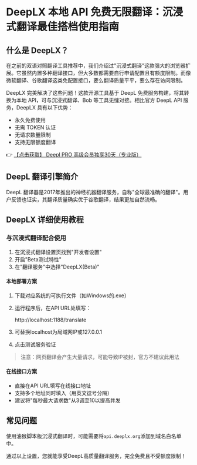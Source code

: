 # DeepLX 本地 API 免费无限翻译：沉浸式翻译最佳搭档使用指南

## 什么是 DeepLX？

在之前的双语对照翻译工具推荐中，我们介绍过"沉浸式翻译"这款强大的浏览器扩展。它虽然内置多种翻译接口，但大多数都需要自行申请配置且有额度限制。而像微软翻译、谷歌翻译这类免配置接口，要么翻译质量平平，要么存在访问限制。

DeepLX 完美解决了这些问题！这款开源工具基于 DeepL 免费服务构建，将其转换为本地 API，可与沉浸式翻译、Bob 等工具无缝对接。相比官方 DeepL API 服务，DeepLX 具有以下优势：
- 永久免费使用
- 无需 TOKEN 认证
- 无请求数量限制
- 支持无限额度翻译

👉 [【点击获取】 Deepl PRO 高级会员独享30天（专业版） ](https://bit.ly/DEepl)

## DeepL 翻译引擎简介

DeepL 翻译器是2017年推出的神经机器翻译服务，自称"全球最准确的翻译"。用户反馈也证实，其翻译质量确实优于谷歌翻译，结果更加自然流畅。

## DeepLX 详细使用教程

### 与沉浸式翻译配合使用

1. 在沉浸式翻译设置页找到"开发者设置"
2. 开启"Beta测试特性"
3. 在"翻译服务"中选择"DeepLX(Beta)"

#### 本地部署方案

1. 下载对应系统的可执行文件（如Windows的.exe）
2. 运行程序后，在API URL处填写：
   
   http://localhost:1188/translate
   
3. 可替换localhost为局域网IP或127.0.0.1
4. 点击测试服务验证

> 注意：网页翻译会产生大量请求，可能导致IP被封，官方不建议此用法

#### 在线接口方案

- 直接在API URL填写在线接口地址
- 支持多个地址同时填入（用英文逗号分隔）
- 建议将"每秒最大请求数"从3调至10以提高并发

## 常见问题

使用油猴脚本版沉浸式翻译时，可能需要将`api.deeplx.org`添加到域名白名单中。

通过以上设置，您就能享受DeepL高质量翻译服务，完全免费且不受额度限制！